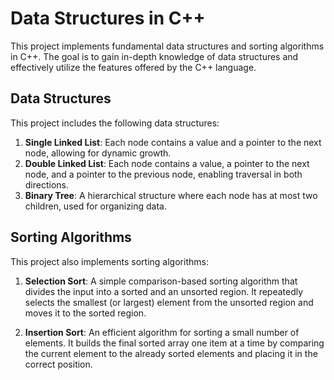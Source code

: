 # Data Structures in C++

This project implements fundamental data structures and sorting algorithms in C++. The goal is to gain in-depth knowledge of data structures and effectively utilize the features offered by the C++ language.

## Data Structures

This project includes the following data structures:

1. **Single Linked List**: Each node contains a value and a pointer to the next node, allowing for dynamic growth.
2. **Double Linked List**: Each node contains a value, a pointer to the next node, and a pointer to the previous node, enabling traversal in both directions.
3. **Binary Tree**: A hierarchical structure where each node has at most two children, used for organizing data.

## Sorting Algorithms

This project also implements sorting algorithms:

1. **Selection Sort**: A simple comparison-based sorting algorithm that divides the input into a sorted and an unsorted region. It repeatedly selects the smallest (or largest) element from the unsorted region and moves it to the sorted region.

2. **Insertion Sort**: An efficient algorithm for sorting a small number of elements. It builds the final sorted array one item at a time by comparing the current element to the already sorted elements and placing it in the correct position.

